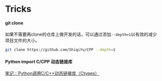 # Tricks









#### git clone

如果不需要再clone的仓库上做开发的话，可以通过添加`--depth=1`以有效的减少项目文件的大小。

```bash
git clone https://github.com/ShiqiYu/CPP --depth=1
```



#### Python import C/CPP 动态链接库

[笔记：Python调用C/C++动态链接库（Ctypes）](https://blog.csdn.net/m0_56618469/article/details/141170769)